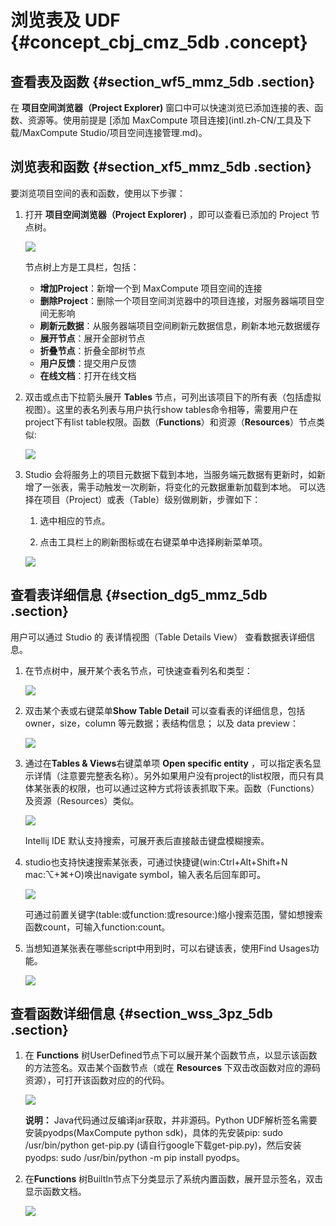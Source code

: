 # 浏览表及 UDF {#concept_cbj_cmz_5db .concept}

## 查看表及函数 {#section_wf5_mmz_5db .section}

在 **项目空间浏览器（Project Explorer\)** 窗口中可以快速浏览已添加连接的表、函数、资源等。使用前提是 [添加 MaxCompute 项目连接](intl.zh-CN/工具及下载/MaxCompute Studio/项目空间连接管理.md)。

## 浏览表和函数 {#section_xf5_mmz_5db .section}

要浏览项目空间的表和函数，使用以下步骤：

1.  打开 **项目空间浏览器（Project Explorer\)** ，即可以查看已添加的 Project 节点树。

    ![](http://static-aliyun-doc.oss-cn-hangzhou.aliyuncs.com/assets/img/12121/1621_zh-CN.png)

    节点树上方是工具栏，包括：

    -   **增加Project**：新增一个到 MaxCompute 项目空间的连接
    -   **删除Project**：删除一个项目空间浏览器中的项目连接，对服务器端项目空间无影响
    -   **刷新元数据**：从服务器端项目空间刷新元数据信息，刷新本地元数据缓存
    -   **展开节点**：展开全部树节点
    -   **折叠节点**：折叠全部树节点
    -   **用户反馈**：提交用户反馈
    -   **在线文档**：打开在线文档
2.  双击或点击下拉箭头展开 **Tables** 节点，可列出该项目下的所有表（包括虚拟视图）。这里的表名列表与用户执行show tables命令相等，需要用户在project下有list table权限。函数（**Functions**）和资源（**Resources**）节点类似:

    ![](http://static-aliyun-doc.oss-cn-hangzhou.aliyuncs.com/assets/img/12121/1623_zh-CN.png)

3.  Studio 会将服务上的项目元数据下载到本地，当服务端元数据有更新时，如新增了一张表，需手动触发一次刷新，将变化的元数据重新加载到本地。 可以选择在项目（Project）或表（Table）级别做刷新，步骤如下：

    1.  选中相应的节点。

    2.  点击工具栏上的刷新图标或在右键菜单中选择刷新菜单项。

    ![](http://static-aliyun-doc.oss-cn-hangzhou.aliyuncs.com/assets/img/12121/1624_zh-CN.png)


## 查看表详细信息 {#section_dg5_mmz_5db .section}

用户可以通过 Studio 的 表详情视图（Table Details View） 查看数据表详细信息。

1.  在节点树中，展开某个表名节点，可快速查看列名和类型：

    ![](http://static-aliyun-doc.oss-cn-hangzhou.aliyuncs.com/assets/img/12121/1625_zh-CN.png)

2.  双击某个表或右键菜单**Show Table Detail** 可以查看表的详细信息，包括 owner，size，column 等元数据；表结构信息； 以及 data preview：

    ![](http://static-aliyun-doc.oss-cn-hangzhou.aliyuncs.com/assets/img/12121/1626_zh-CN.png)

3.  通过在**Tables & Views**右键菜单项 **Open specific entity** ，可以指定表名显示详情（注意要完整表名称）。另外如果用户没有project的list权限，而只有具体某张表的权限，也可以通过这种方式将该表抓取下来。函数（Functions）及资源（Resources）类似。

    ![](http://static-aliyun-doc.oss-cn-hangzhou.aliyuncs.com/assets/img/12121/1627_zh-CN.png)

    Intellij IDE 默认支持搜索，可展开表后直接敲击键盘模糊搜索。

4.  studio也支持快速搜索某张表，可通过快捷键\(win:Ctrl+Alt+Shift+N mac:⌥+⌘+O\)唤出navigate symbol，输入表名后回车即可。

    ![](http://static-aliyun-doc.oss-cn-hangzhou.aliyuncs.com/assets/img/12121/1628_zh-CN.png)

    可通过前置关键字\(table:或function:或resource:\)缩小搜索范围，譬如想搜索函数count，可输入function:count。

5.  当想知道某张表在哪些script中用到时，可以右键该表，使用Find Usages功能。

    ![](http://static-aliyun-doc.oss-cn-hangzhou.aliyuncs.com/assets/img/12121/1629_zh-CN.png)


## 查看函数详细信息 {#section_wss_3pz_5db .section}

1.  在 **Functions** 树UserDefined节点下可以展开某个函数节点，以显示该函数的方法签名。双击某个函数节点（或在 **Resources** 下双击改函数对应的源码资源），可打开该函数对应的的代码。

    ![](http://static-aliyun-doc.oss-cn-hangzhou.aliyuncs.com/assets/img/12121/1630_zh-CN.png)

    **说明：** Java代码通过反编译jar获取，并非源码。Python UDF解析签名需要安装pyodps\(MaxCompute python sdk\)，具体的先安装pip: sudo /usr/bin/python get-pip.py \(请自行google下载get-pip.py\)，然后安装pyodps: sudo /usr/bin/python -m pip install pyodps。

2.  在**Functions** 树BuiltIn节点下分类显示了系统内置函数，展开显示签名，双击显示函数文档。

    ![](http://static-aliyun-doc.oss-cn-hangzhou.aliyuncs.com/assets/img/12121/1631_zh-CN.png)


